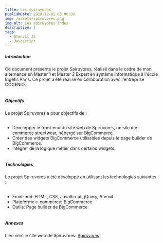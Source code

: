 ```yaml
---
title: Les spiruvores
publishDate: 2019-12-01 00:00:00
img: /assets/spiruvores.png
img_alt: Les spiruvores index
description: |
tags:
  - Stencil JS
  - Javascript
---
```


##### Introduction
Ce document présente le projet Spiruvores, réalisé dans le cadre de mon alternance en Master 1 et Master 2 Expert en système informatique à l'école Ingetis Paris. Ce projet a été réalisé en collaboration avec l'entreprise COGENIO.
<br><br>

##### Objectifs
Le projet Spiruvores a pour objectifs de :
<br><br>

- Développer le front-end du site web de Spiruvores, un site d'e-commerce streetwear, hébergé sur BigCommerce.
- Créer des widgets BigCommerce utilisables depuis le page builder de BigCommerce.
- Intégrer de la logique métier dans certains widgets.
<br><br>

##### Technologies
Le projet Spiruvores a été développé en utilisant les technologies suivantes :
<br><br>

- Front-end: HTML, CSS, JavaScript, jQuery, Stencil
- Plateforme e-commerce: BigCommerce
- Outils: Page builder de BigCommerce
<br><br>

##### Annexes
Lien vers le site web de Spiruvores: [Spiruvores](https://www.spiruvores.com/)
